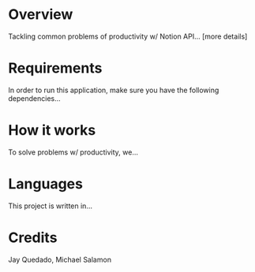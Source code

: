# Overview
Tackling common problems of productivity w/ Notion API... [more details]
# Requirements
In order to run this application, make sure you have the following dependencies...
# How it works
To solve problems w/ productivity, we...
# Languages
This project is written in...
# Credits
Jay Quedado, Michael Salamon